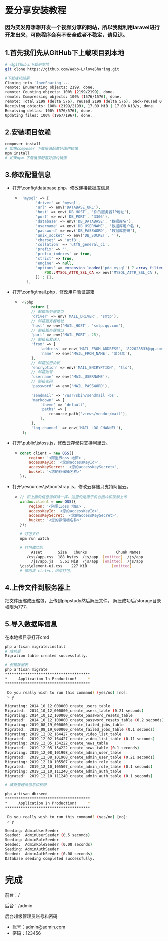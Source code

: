 # 爱分享安装教程
### 因为突发奇想想开发一个视频分享的网站，所以我就利用laravel进行开发出来，可能程序会有不安全或者不稳定，请见谅。
## 1.首先我们先从GitHub下上载项目到本地

```bash
# 从github上下载到本地
git clone https://github.com/Webb-L/loveSharing.git

#下载成功结果
Cloning into 'loveSharing'...
remote: Enumerating objects: 2199, done.
remote: Counting objects: 100% (2199/2199), done.
remote: Compressing objects: 100% (1576/1576), done.
remote: Total 2199 (delta 576), reused 2199 (delta 576), pack-reused 0
Receiving objects: 100% (2199/2199), 17.09 MiB | 17.00 KiB/s, done.
Resolving deltas: 100% (576/576), done.
Updating files: 100% (1967/1967), done.
```

## 2.安装项目依赖

```bash
composer install
# 如果composer 下载慢请配置好国内镜像
npm install
# 如果npm 下载慢请配置好国内镜像
```

## 3.修改配置信息

+ 打开\config\database.php，修改连接数据库信息

	+  ```php
        'mysql' => [
              'driver' => 'mysql',
              'url' => env('DATABASE_URL'),
              'host' => env('DB_HOST', '你的服务器IP地址'),
              'port' => env('DB_PORT', '3306'),
              'database' => env('DB_DATABASE', '数据库名'),
              'username' => env('DB_USERNAME', '数据库用户名'),
              'password' => env('DB_PASSWORD', '数据库密码'),
              'unix_socket' => env('DB_SOCKET', ''),
              'charset' => 'utf8',
              'collation' => 'utf8_general_ci',
              'prefix' => '',
              'prefix_indexes' => true,
              'strict' => true,
              'engine' => null,
              'options' => extension_loaded('pdo_mysql') ? array_filter([
                  PDO::MYSQL_ATTR_SSL_CA => env('MYSQL_ATTR_SSL_CA'),
              ]) : [],
          ],
        ```

+ 打开\config\mail.php，修改用户验证邮箱

	 + ```php
        <?php
            return [
            // 邮箱服务器类型
            'driver' => env('MAIL_DRIVER', 'smtp'),
            // 邮箱服务器地址
            'host' => env('MAIL_HOST', 'smtp.qq.com'),
            // 邮箱服务器端口
            'port' => env('MAIL_PORT', 25),
            // 邮箱和发送人
            'from' => [
                'address' => env('MAIL_FROM_ADDRESS', '822028533@qq.com'),
                'name' => env('MAIL_FROM_NAME', '爱分享'),
            ],
            // 邮箱加密协议
            'encryption' => env('MAIL_ENCRYPTION', 'tls'),
            // 邮箱账号
            'username' => env('MAIL_USERNAME'),
            // 邮箱密码
            'password' => env('MAIL_PASSWORD'),
            
            'sendmail' => '/usr/sbin/sendmail -bs',
            'markdown' => [
                'theme' => 'default',
                'paths' => [
                    resource_path('views/vendor/mail'),
                ],
            ],
            'log_channel' => env('MAIL_LOG_CHANNEL'),
        ];
        ```
+ 打开\public\js\oss.js，修改云存储只支持阿里云。

  + ```javascript
    const client = new OSS({
        region: '<阿里云oss 地区>',
        accessKeyId: '<您的accessKeyId>',
        accessKeySecret: '<您的accessKeySecret>',
        bucket: '<您的存储桶名称>'
    });
    ```
    
+ 打开\resources\js\bootstrap.js，修改云存储只支持阿里云。

  + ```javascript
    // 和上面的信息请保持一样，这里的是用于前台图片和视频上传'
    window.client = new OSS({
        region: '<阿里云oss 地区>',
        accessKeyId: '<您的accessKeyId>',
        accessKeySecret: '<您的accessKeySecret>',
        bucket: '<您的存储桶名称>'
    });
    ```
    ```bash
    # 打包文件
    npm run watch
    
    # 打包成功后
         Asset       Size   Chunks             Chunk Names
       /css/app.css  188 bytes  /js/app  [emitted]  /js/app
         /js/app.js   5.61 MiB  /js/app  [emitted]  /js/app
    \css\element-ui.css    227 KiB           [emitted]
    # 按两次 ctrl+c，结束打包。
    ```
## 4.上传文件到服务器上
   把文件压缩成压缩包，上传到phpstudy然后解压文件，
   解压成功后/storage目录权限为777。
   
## 5.导入数据库信息
在本地根目录打开cmd
```bash
php artisan migrate:install
# 成功后
Migration table created successfully.

# 创建数据表
php artisan migrate
**************************************
*     Application In Production!     *
**************************************

 Do you really wish to run this command? (yes/no) [no]:
 > y

Migrating: 2014_10_12_000000_create_users_table
Migrated:  2014_10_12_000000_create_users_table (0.21 seconds)
Migrating: 2014_10_12_100000_create_password_resets_table
Migrated:  2014_10_12_100000_create_password_resets_table (0.2 seconds)
Migrating: 2019_08_19_000000_create_failed_jobs_table
Migrated:  2019_08_19_000000_create_failed_jobs_table (0.1 seconds)
Migrating: 2019_12_02_164427_create_video_list_table
Migrated:  2019_12_02_164427_create_video_list_table (0.11 seconds)
Migrating: 2019_12_05_154222_create_news_table
Migrated:  2019_12_05_154222_create_news_table (0.1 seconds)
Migrating: 2019_12_08_101908_create_admin_user_table
Migrated:  2019_12_08_101908_create_admin_user_table (0.21 seconds)
Migrating: 2019_12_10_105507_create_admin_role_table
Migrated:  2019_12_10_105507_create_admin_role_table (0.1 seconds)
Migrating: 2019_12_10_111240_create_admin_auth_table
Migrated:  2019_12_10_111240_create_admin_auth_table (0.1 seconds)

# 填充管理员信息和权限

php artisan db:seed
**************************************
*     Application In Production!     *
**************************************

 Do you really wish to run this command? (yes/no) [no]:
 > y

Seeding: AdminUserSeeder
Seeded:  AdminUserSeeder (0.5 seconds)
Seeding: AdminRoleSeeder
Seeded:  AdminRoleSeeder (0.08 seconds)
Seeding: AdminAuthSeeder
Seeded:  AdminAuthSeeder (0.08 seconds)
Database seeding completed successfully.

```
# 完成
前台：/

后台：/admin

后台超级管理员账号和密码
+ 账号：admin@admin.com
+ 密码：123456
